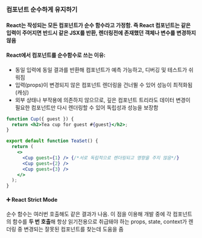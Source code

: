 ### 컴포넌트 순수하게 유지하기

#### React는 작성되는 모든 컴포넌트가 순수 함수라고 가정함. 즉 React 컴포넌트는 같은 입력이 주어지면 반드시 같은 JSX를 반환, 렌더링전에 존재했던 객체나 변수를 변경하지 않음

#### React에서 컴포넌트를 순수함수로 쓰는 이유: 
- 동일 입력에 동일 결과를 반환해 컴포넌트가 예측 가능하고, 디버깅 및 테스트가 쉬워짐
- 입력(props)이 변경되지 않은 컴포넌트 렌더링을 건너뛸 수 있어 성능이 최적화됨(캐싱)
- 외부 상태나 부작용에 의존하지 않으므로, 깊은 컴포넌트 트리라도 데이터 변경이 필요한 컴포넌트만 다시 렌더링할 수 있어 독립성과 성능을 보장함

```jsx
function Cup({ guest }) {
  return <h2>Tea cup for guest #{guest}</h2>;
}

export default function TeaSet() {
  return (
    <>
      <Cup guest={1} /> {/*서로 독립적으로 렌더링되고 영향을 주지 않음*/}
      <Cup guest={2} />
      <Cup guest={3} />
    </>
  );
}
```

#### ➕ React Strict Mode
순수 함수는 여러번 호출해도 같은 결과가 나옴. 이 점을 이용해 
개발 중에 각 컴포넌트의 함수를 **두 번 호출**해 항상 읽기전용으로 취급돼야 하는 props, state, context가 렌더링 중 변경되는 잘못된 컴포넌트를 찾는데 도움을 줌

